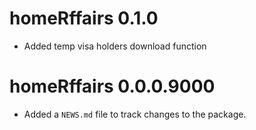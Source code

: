# homeRffairs 0.1.0
* Added temp visa holders download function

# homeRffairs 0.0.0.9000

* Added a `NEWS.md` file to track changes to the package.
